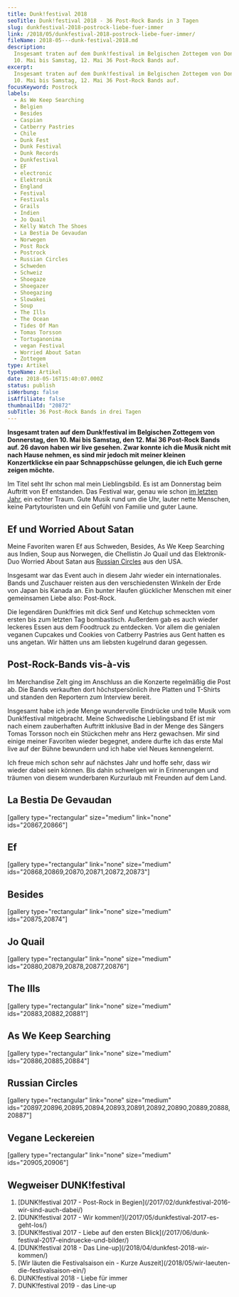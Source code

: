 ```yaml
---
title: Dunk!festival 2018
seoTitle: Dunk!festival 2018 - 36 Post-Rock Bands in 3 Tagen
slug: dunkfestival-2018-postrock-liebe-fuer-immer
link: /2018/05/dunkfestival-2018-postrock-liebe-fuer-immer/
fileName: 2018-05---dunk-festival-2018.md
description:
  Insgesamt traten auf dem Dunk!festival im Belgischen Zottegem von Donnerstag,
  10. Mai bis Samstag, 12. Mai 36 Post-Rock Bands auf.
excerpt:
  Insgesamt traten auf dem Dunk!festival im Belgischen Zottegem von Donnerstag,
  10. Mai bis Samstag, 12. Mai 36 Post-Rock Bands auf.
focusKeyword: Postrock
labels:
  - As We Keep Searching
  - Belgien
  - Besides
  - Caspian
  - Catberry Pastries
  - Chile
  - Dunk Fest
  - Dunk Festival
  - Dunk Records
  - Dunkfestival
  - EF
  - electronic
  - Elektronik
  - England
  - Festival
  - Festivals
  - Grails
  - Indien
  - Jo Quail
  - Kelly Watch The Shoes
  - La Bestia De Gevaudan
  - Norwegen
  - Post Rock
  - Postrock
  - Russian Circles
  - Schweden
  - Schweiz
  - Shoegaze
  - Shoegazer
  - Shoegazing
  - Slowakei
  - Soup
  - The Ills
  - The Ocean
  - Tides Of Man
  - Tomas Torsson
  - Tortuganonima
  - vegan Festival
  - Worried About Satan
  - Zottegem
type: Artikel
typeName: Artikel
date: 2018-05-16T15:40:07.000Z
status: publish
isWerbung: false
isAffiliate: false
thumbnailId: "20872"
subTitle: 36 Post-Rock Bands in drei Tagen
---
```


<strong>Insgesamt traten auf dem Dunk!festival im Belgischen Zottegem von
Donnerstag, den 10. Mai bis Samstag, den 12. Mai 36 Post-Rock Bands auf. 26
davon haben wir live gesehen. Zwar konnte ich die Musik nicht mit nach Hause
nehmen, es sind mir jedoch mit meiner kleinen Konzertklickse ein paar
Schnappschüsse gelungen, die ich Euch gerne zeigen möchte.</strong>

Im Titel seht Ihr schon mal mein Lieblingsbild. Es ist am Donnerstag beim
Auftritt von Ef entstanden. Das Festival war, genau wie schon
[im letzten Jahr](/2017/06/dunk-festival-2017-eindruecke-und-bilder/), ein
echter Traum. Gute Musik rund um die Uhr, lauter nette Menschen, keine
Partytouristen und ein Gefühl von Familie und guter Laune.

## Ef und Worried About Satan

Meine Favoriten waren Ef aus Schweden, Besides, As We Keep Searching aus Indien,
Soup aus Norwegen, die Chellistin Jo Quail und das Elektronik-Duo Worried About
Satan aus [Russian Circles](/category/unterwegs/england/) aus den USA.

Insgesamt war das Event auch in diesem Jahr wieder ein internationales. Bands
und Zuschauer reisten aus den verschiedensten Winkeln der Erde von Japan bis
Kanada an. Ein bunter Haufen glücklicher Menschen mit einer gemeinsamen Liebe
also: Post-Rock.

Die legendären Dunk!fries mit dick Senf und Ketchup schmeckten vom ersten bis
zum letzten Tag bombastisch. Außerdem gab es auch wieder leckeres Essen aus dem
Foodtruck zu entdecken. Vor allem die genialen veganen Cupcakes und Cookies von
Catberry Pastries aus Gent hatten es uns angetan. Wir hätten uns am liebsten
kugelrund daran gegessen.

## Post-Rock-Bands vis-à-vis

Im Merchandise Zelt ging im Anschluss an die Konzerte regelmäßig die Post ab.
Die Bands verkauften dort höchstpersönlich ihre Platten und T-Shirts und standen
den Reportern zum Interview bereit.

Insgesamt habe ich jede Menge wundervolle Eindrücke und tolle Musik vom
Dunk!festival mitgebracht. Meine Schwedische Lieblingsband Ef ist mir nach einem
zauberhaften Auftritt inklusive Bad in der Menge des Sängers Tomas Torsson noch
ein Stückchen mehr ans Herz gewachsen. Mir sind einige meiner Favoriten wieder
begegnet, andere durfte ich das erste Mal live auf der Bühne bewundern und ich
habe viel Neues kennengelernt.

Ich freue mich schon sehr auf nächstes Jahr und hoffe sehr, dass wir wieder
dabei sein können. Bis dahin schwelgen wir in Erinnerungen und träumen von
diesem wunderbaren Kurzurlaub mit Freunden auf dem Land.

## La Bestia De Gevaudan

[gallery type="rectangular" size="medium" link="none" ids="20867,20866"]

## Ef

[gallery type="rectangular" link="none" size="medium"
ids="20868,20869,20870,20871,20872,20873"]

## Besides

[gallery type="rectangular" link="none" size="medium" ids="20875,20874"]

## Jo Quail

[gallery type="rectangular" link="none" size="medium"
ids="20880,20879,20878,20877,20876"]

## The Ills

[gallery type="rectangular" link="none" size="medium" ids="20883,20882,20881"]

## As We Keep Searching

[gallery type="rectangular" link="none" size="medium" ids="20886,20885,20884"]

## Russian Circles

[gallery type="rectangular" link="none" size="medium"
ids="20897,20896,20895,20894,20893,20891,20892,20890,20889,20888,20887"]

## Vegane Leckereien

[gallery type="rectangular" link="none" size="medium" ids="20905,20906"]

## Wegweiser DUNK!festival

<ol>
    <li> [DUNK!festival 2017 - Post-Rock in Begien](/2017/02/dunkfestival-2016-wir-sind-auch-dabei/) </li>
    <li> [DUNK!festival 2017 - Wir kommen!](/2017/05/dunkfestival-2017-es-geht-los/) </li>
    <li> [DUNK!festival 2017 - Liebe auf den ersten Blick](/2017/06/dunk-festival-2017-eindruecke-und-bilder/) </li>
    <li> [DUNK!festival 2018 - Das Line-up](/2018/04/dunkfest-2018-wir-kommen/) </li>
    <li> [Wir läuten die Festivalsaison ein - Kurze Auszeit](/2018/05/wir-laeuten-die-festivalsaison-ein/) </li>
    <li>DUNK!festival 2018 - Liebe für immer</li>
    <li>DUNK!festival 2019 - das Line-up</li>
</ol>

[](/2015/03/die-ultimative-vegane-festivalliste)
